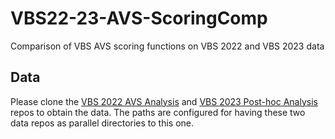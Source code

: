 # VBS22-23-AVS-ScoringComp
Comparison of VBS AVS scoring functions on VBS 2022 and VBS 2023 data

## Data

Please clone the [VBS 2022 AVS Analysis](https://github.com/sauterl/VBS22-AVS-Analysis.git) and [VBS 2023 Post-hoc Analysis](https://github.com/sauterl/VBS23-Post-Hoc-Analysis.git) repos to obtain the data. The paths are configured for having these two data repos as parallel directories to this one.
